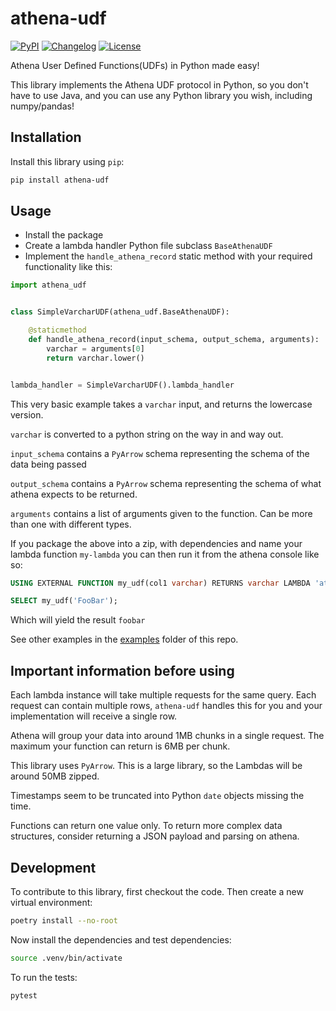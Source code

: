 # athena-udf

<!-- markdownlint-disable -->
[![PyPI](https://img.shields.io/pypi/v/athena-udf.svg)](https://pypi.org/project/athena-udf/)
[![Changelog](https://img.shields.io/github/v/release/dmarkey/python-athena-udf?include_prereleases&label=changelog)](https://github.com/dmarkey/python-athena-udf/releases)
[![License](https://img.shields.io/badge/license-Apache%202.0-blue.svg)](https://github.com/dmarkey/python-athena-udf/blob/main/LICENSE)
<!-- markdownlint-restore -->

Athena User Defined Functions(UDFs) in Python made easy!

This library implements the Athena UDF protocol in Python,
so you don't have to use Java, and you can use any Python library you wish, including numpy/pandas!

## Installation

Install this library using `pip`:

```bash
pip install athena-udf
```

## Usage

- Install the package
- Create a lambda handler Python file subclass `BaseAthenaUDF`
- Implement the `handle_athena_record` static method with your required functionality like this:

```python
import athena_udf


class SimpleVarcharUDF(athena_udf.BaseAthenaUDF):

    @staticmethod
    def handle_athena_record(input_schema, output_schema, arguments):
        varchar = arguments[0]
        return varchar.lower()


lambda_handler = SimpleVarcharUDF().lambda_handler
```

This very basic example takes a `varchar` input, and returns the lowercase version.

`varchar` is converted to a python string on the way in and way out.

`input_schema` contains a `PyArrow` schema representing the schema of the data being passed

`output_schema` contains a `PyArrow` schema representing the schema of what athena expects to be returned.

`arguments` contains a list of arguments given to the function. Can be more than one with different types.

If you package the above into a zip, with dependencies and name your lambda function `my-lambda`
you can then run it from the athena console like so:

```sql
USING EXTERNAL FUNCTION my_udf(col1 varchar) RETURNS varchar LAMBDA 'athena-test'

SELECT my_udf('FooBar');
```

Which will yield the result `foobar`

See other examples in the [examples](examples) folder of this repo.

## Important information before using

Each lambda instance will take multiple requests for the same query.
Each request can contain multiple rows, `athena-udf`
handles this for you and your implementation will receive a single row.

Athena will group your data into around 1MB chunks in a single request.
The maximum your function can return is 6MB per chunk.

This library uses `PyArrow`. This is a large library, so the Lambdas will be around 50MB zipped.

Timestamps seem to be truncated into Python `date` objects missing the time.

Functions can return one value only.
To return more complex data structures, consider returning a JSON payload and parsing on athena.

## Development

To contribute to this library, first checkout the code. Then create a new virtual environment:

```bash
poetry install --no-root
```

Now install the dependencies and test dependencies:

```bash
source .venv/bin/activate
```

To run the tests:

```bash
pytest
```
